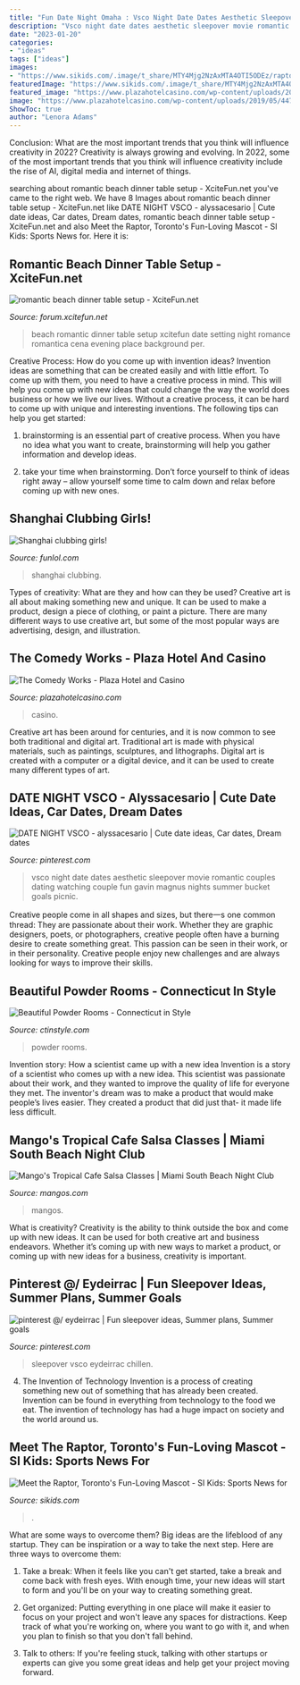 ```yaml
---
title: "Fun Date Night Omaha : Vsco Night Date Dates Aesthetic Sleepover Movie Romantic Couples Dating Watching Couple Fun Gavin Magnus Nights Summer Bucket Goals Picnic"
description: "Vsco night date dates aesthetic sleepover movie romantic couples dating watching couple fun gavin magnus nights summer bucket goals picnic"
date: "2023-01-20"
categories:
- "ideas"
tags: ["ideas"]
images:
- "https://www.sikids.com/.image/t_share/MTY4Mjg2NzAxMTA4OTI5ODEz/raptortopjpg.jpg"
featuredImage: "https://www.sikids.com/.image/t_share/MTY4Mjg2NzAxMTA4OTI5ODEz/raptortopjpg.jpg"
featured_image: "https://www.plazahotelcasino.com/wp-content/uploads/2019/05/4478-LiveAtThePlaza-Hero.jpg"
image: "https://www.plazahotelcasino.com/wp-content/uploads/2019/05/4478-LiveAtThePlaza-Hero.jpg"
ShowToc: true
author: "Lenora Adams"
---
```



Conclusion: What are the most important trends that you think will influence creativity in 2022?
Creativity is always growing and evolving. In 2022, some of the most important trends that you think will influence creativity include the rise of AI, digital media and internet of things.

	

		
searching about romantic beach dinner table setup - XciteFun.net you've came to the right web. We have 8 Images about romantic beach dinner table setup - XciteFun.net like DATE NIGHT VSCO - alyssacesario | Cute date ideas, Car dates, Dream dates, romantic beach dinner table setup - XciteFun.net and also Meet the Raptor, Toronto&#039;s Fun-Loving Mascot - SI Kids: Sports News for. Here it is:
		
    
## Romantic Beach Dinner Table Setup - XciteFun.net

<img loading=lazy src="http://img.xcitefun.net/users/2014/07/358133,xcitefun-romantic-beach-set-up-5.jpg" onerror="this.onerror=null;this.src='https://tse4.mm.bing.net/th?id=OIP.MJjpEsqLzrV4IYYbmRdKOQHaE-&amp;pid=15.1';" alt="romantic beach dinner table setup - XciteFun.net">

_Source: forum.xcitefun.net_

>beach romantic dinner table setup xcitefun date setting night romance romantica cena evening place background per. 

	

Creative Process: How do you come up with invention ideas?
Invention ideas are something that can be created easily and with little effort. To come up with them, you need to have a creative process in mind. This will help you come up with new ideas that could change the way the world does business or how we live our lives. Without a creative process, it can be hard to come up with unique and interesting inventions. The following tips can help you get started:
1. brainstorming is an essential part of creative process. When you have no idea what you want to create, brainstorming will help you gather information and develop ideas.

2. take your time when brainstorming. Don’t force yourself to think of ideas right away – allow yourself some time to calm down and relax before coming up with new ones.


    
## Shanghai Clubbing Girls!

<img loading=lazy src="http://media.funlol.com/content/shanghai-clubbing-girls-2.jpg" onerror="this.onerror=null;this.src='https://tse3.mm.bing.net/th?id=OIP.TbYeIPn3vcN-s6BWPA0vgQHaLH&amp;pid=15.1';" alt="Shanghai clubbing girls!">

_Source: funlol.com_

>shanghai clubbing. 

	

Types of creativity: What are they and how can they be used?
Creative art is all about making something new and unique. It can be used to make a product, design a piece of clothing, or paint a picture. There are many different ways to use creative art, but some of the most popular ways are advertising, design, and illustration.

    
## The Comedy Works - Plaza Hotel And Casino

<img loading=lazy src="https://www.plazahotelcasino.com/wp-content/uploads/2019/05/4478-LiveAtThePlaza-Hero.jpg" onerror="this.onerror=null;this.src='https://tse3.mm.bing.net/th?id=OIP.wJA3k-IqCdfJTgdIerciaAHaDR&amp;pid=15.1';" alt="The Comedy Works - Plaza Hotel and Casino">

_Source: plazahotelcasino.com_

>casino. 

	

Creative art has been around for centuries, and it is now common to see both traditional and digital art. Traditional art is made with physical materials, such as paintings, sculptures, and lithographs. Digital art is created with a computer or a digital device, and it can be used to create many different types of art.

    
## DATE NIGHT VSCO - Alyssacesario | Cute Date Ideas, Car Dates, Dream Dates

<img loading=lazy src="https://i.pinimg.com/736x/20/b9/70/20b970c99ef816391fbb483701203786.jpg" onerror="this.onerror=null;this.src='https://tse2.mm.bing.net/th?id=OIP.KbFVpMseqjoJxJRv4vc0DwHaJ4&amp;pid=15.1';" alt="DATE NIGHT VSCO - alyssacesario | Cute date ideas, Car dates, Dream dates">

_Source: pinterest.com_

>vsco night date dates aesthetic sleepover movie romantic couples dating watching couple fun gavin magnus nights summer bucket goals picnic. 

	

Creative people come in all shapes and sizes, but there一s one common thread: They are passionate about their work. Whether they are graphic designers, poets, or photographers, creative people often have a burning desire to create something great. This passion can be seen in their work, or in their personality. Creative people enjoy new challenges and are always looking for ways to improve their skills.

    
## Beautiful Powder Rooms - Connecticut In Style

<img loading=lazy src="http://ctinstyle.com/wp-content/uploads/2015/03/Image-111.jpg" onerror="this.onerror=null;this.src='https://tse4.mm.bing.net/th?id=OIP.mzJ9JQM_FlFLiSai6rfgeQHaL8&amp;pid=15.1';" alt="Beautiful Powder Rooms - Connecticut in Style">

_Source: ctinstyle.com_

>powder rooms. 

	

Invention story: How a scientist came up with a new idea
Invention is a story of a scientist who comes up with a new idea. This scientist was passionate about their work, and they wanted to improve the quality of life for everyone they met. The inventor's dream was to make a product that would make people’s lives easier. They created a product that did just that- it made life less difficult.

    
## Mango&#039;s Tropical Cafe Salsa Classes | Miami South Beach Night Club

<img loading=lazy src="https://mangos.com/wp-content/uploads/2019/08/slideshow-top12-salsa-mia12.jpg" onerror="this.onerror=null;this.src='https://tse1.mm.bing.net/th?id=OIP.VIH6N-WVLO3uhbAUiTtMEgHaFj&amp;pid=15.1';" alt="Mango&#039;s Tropical Cafe Salsa Classes | Miami South Beach Night Club">

_Source: mangos.com_

>mangos. 

	

What is creativity?
Creativity is the ability to think outside the box and come up with new ideas. It can be used for both creative art and business endeavors. Whether it’s coming up with new ways to market a product, or coming up with new ideas for a business, creativity is important.

    
## Pinterest @/ Eydeirrac | Fun Sleepover Ideas, Summer Plans, Summer Goals

<img loading=lazy src="https://i.pinimg.com/736x/71/07/41/710741f5865760714438fcf290ab5526.jpg" onerror="this.onerror=null;this.src='https://tse1.mm.bing.net/th?id=OIP.GJQtm4Z_TDA4RksgHvIpIgHaOO&amp;pid=15.1';" alt="pinterest @/ eydeirrac | Fun sleepover ideas, Summer plans, Summer goals">

_Source: pinterest.com_

>sleepover vsco eydeirrac chillen. 

	

4. The Invention of Technology
Invention is a process of creating something new out of something that has already been created. Invention can be found in everything from technology to the food we eat. The invention of technology has had a huge impact on society and the world around us.

    
## Meet The Raptor, Toronto&#039;s Fun-Loving Mascot - SI Kids: Sports News For

<img loading=lazy src="https://www.sikids.com/.image/t_share/MTY4Mjg2NzAxMTA4OTI5ODEz/raptortopjpg.jpg" onerror="this.onerror=null;this.src='https://tse2.mm.bing.net/th?id=OIP.fPVn4ns30esvHIsoiZpt-wHaEL&amp;pid=15.1';" alt="Meet the Raptor, Toronto&#039;s Fun-Loving Mascot - SI Kids: Sports News for">

_Source: sikids.com_

>. 

	

What are some ways to overcome them?
Big ideas are the lifeblood of any startup. They can be inspiration or a way to take the next step. Here are three ways to overcome them:
1) Take a break: When it feels like you can't get started, take a break and come back with fresh eyes. With enough time, your new ideas will start to form and you'll be on your way to creating something great.

2) Get organized: Putting everything in one place will make it easier to focus on your project and won't leave any spaces for distractions. Keep track of what you're working on, where you want to go with it, and when you plan to finish so that you don't fall behind.

3) Talk to others: If you're feeling stuck, talking with other startups or experts can give you some great ideas and help get your project moving forward.

